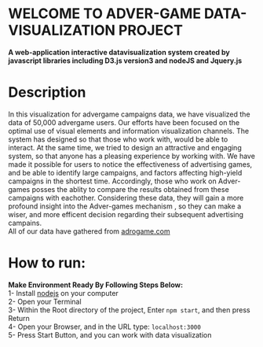 # WELCOME TO ADVER-GAME DATA-VISUALIZATION PROJECT
**A web-application interactive datavisualization system created by javascript libraries including D3.js version3 and nodeJS and Jquery.js<br>**
# Description
In this visualization for advergame campaigns data, we have visualized the data of 50,000 advergame users. Our efforts have been focused on the optimal use of visual elements and information visualization channels. The system has designed so that those who work with, would be able to interact. At the same time, we tried to design an attractive and engaging system, so that anyone has a pleasing experience by working with. We have made it possible for users to notice the effectiveness of advertising games, and be able to identify large campaigns, and factors affecting high-yield campaigns in the shortest time. Accordingly, those who work on Adver-games posses the ablity to compare the results obtained from these campaigns with eachother. Considering these data, they will gain a more profound insight into the Adver-games mechanism , so they can make a wiser, and more efficent decision regarding their subsequent advertising campains.<br>
All of our data have gathered from [adrogame.com](https://adrogame.com/)<br>
# How to run:<br>
**Make Environment Ready By Following Steps Below:**<br>
1- Install [nodejs](https://nodejs.org) on your computer<br>
2- Open your Terminal<br>
3- Within the Root directory of the project, Enter `npm start`, and then press Return<br>
4- Open your Browser, and in the URL type: `localhost:3000`<br>
5- Press Start Button, and you can work with data visualization <br>
